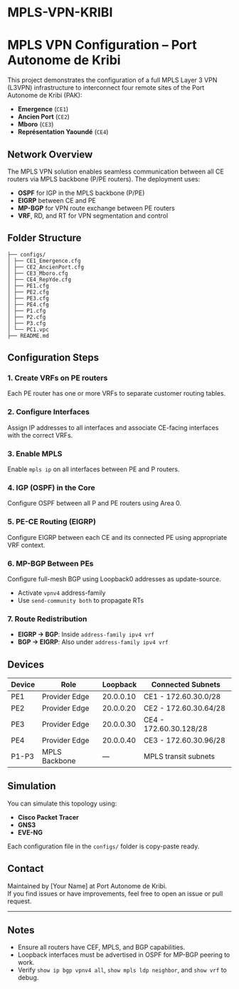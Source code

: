# MPLS-VPN-KRIBI
# MPLS VPN Configuration – Port Autonome de Kribi

This project demonstrates the configuration of a full MPLS Layer 3 VPN (L3VPN) infrastructure to interconnect four remote sites of the Port Autonome de Kribi (PAK):

- **Emergence** (`CE1`)
- **Ancien Port** (`CE2`)
- **Mboro** (`CE3`)
- **Représentation Yaoundé** (`CE4`)

## Network Overview

The MPLS VPN solution enables seamless communication between all CE routers via MPLS backbone (P/PE routers). The deployment uses:

- **OSPF** for IGP in the MPLS backbone (P/PE)
- **EIGRP** between CE and PE
- **MP-BGP** for VPN route exchange between PE routers
- **VRF**, RD, and RT for VPN segmentation and control

## Folder Structure
```text
├── configs/
│ ├── CE1_Emergence.cfg
│ ├── CE2_AncienPort.cfg
│ ├── CE3_Mboro.cfg
│ ├── CE4_RepYde.cfg
│ ├── PE1.cfg
│ ├── PE2.cfg
│ ├── PE3.cfg
│ ├── PE4.cfg
│ ├── P1.cfg
│ ├── P2.cfg
│ ├── P3.cfg
│ └── PC1.vpc
├── README.md 
```

## Configuration Steps

### 1. Create VRFs on PE routers
Each PE router has one or more VRFs to separate customer routing tables.

### 2. Configure Interfaces
Assign IP addresses to all interfaces and associate CE-facing interfaces with the correct VRFs.

### 3. Enable MPLS
Enable `mpls ip` on all interfaces between PE and P routers.

### 4. IGP (OSPF) in the Core
Configure OSPF between all P and PE routers using Area 0.

### 5. PE-CE Routing (EIGRP)
Configure EIGRP between each CE and its connected PE using appropriate VRF context.

### 6. MP-BGP Between PEs
Configure full-mesh BGP using Loopback0 addresses as update-source.
- Activate `vpnv4` address-family
- Use `send-community both` to propagate RTs

### 7. Route Redistribution
- **EIGRP → BGP**: Inside `address-family ipv4 vrf`
- **BGP → EIGRP**: Also under `address-family ipv4 vrf`

## Devices

| Device | Role          | Loopback     | Connected Subnets         |
|--------|---------------|--------------|----------------------------|
| PE1    | Provider Edge | 20.0.0.10    | CE1 - 172.60.30.0/28       |
| PE2    | Provider Edge | 20.0.0.20    | CE2 - 172.60.30.64/28      |
| PE3    | Provider Edge | 20.0.0.30    | CE4 - 172.60.30.128/28     |
| PE4    | Provider Edge | 20.0.0.40    | CE3 - 172.60.30.96/28      |
| P1-P3  | MPLS Backbone | —            | MPLS transit subnets       |

## Simulation

You can simulate this topology using:
- **Cisco Packet Tracer**
- **GNS3**
- **EVE-NG**

Each configuration file in the `configs/` folder is copy-paste ready.

## Contact

Maintained by [Your Name] at Port Autonome de Kribi.  
If you find issues or have improvements, feel free to open an issue or pull request.

---

## Notes

- Ensure all routers have CEF, MPLS, and BGP capabilities.
- Loopback interfaces must be advertised in OSPF for MP-BGP peering to work.
- Verify `show ip bgp vpnv4 all`, `show mpls ldp neighbor`, and `show vrf` to debug.



